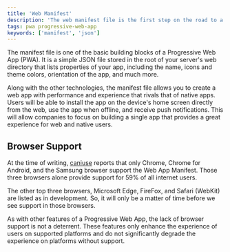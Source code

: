 ```yaml
---
title: 'Web Manifest'
description: 'The web manifest file is the first step on the road to a building a Progressive Web App.'
tags: pwa progressive-web-app
keywords: ['manifest', 'json']
---
```


The manifest file is one of the basic building blocks of a Progressive Web App (PWA).
It is a simple JSON file stored in the root of your server's web directory that lists properties of your app, including the name, icons and theme colors, orientation of the app, and much more.

Along with the other technologies, the manifest file allows you to create a web app with performance and experience that rivals that of native apps.
Users will be able to install the app on the device's home screen directly from the web, use the app when offline, and receive push notifications.
This will allow companies to focus on building a single app that provides a great experience for web and native users.

## Browser Support

At the time of writing, [caniuse](https://caniuse.com/#feat=web-app-manifest) reports that only Chrome, Chrome for Android, and the Samsung browser support
the Web App Manifest.
Those three browsers alone provide support for 59% of all internet users.

The other top three browsers, Microsoft Edge, FireFox, and Safari (WebKit) are listed as in development.
So, it will only be a matter of time before we see support in those browsers.

As with other features of a Progressive Web App, the lack of browser support is not a deterrent.
These features only enhance the experience of users on supported platforms and do not significantly degrade the experience on platforms without support.
